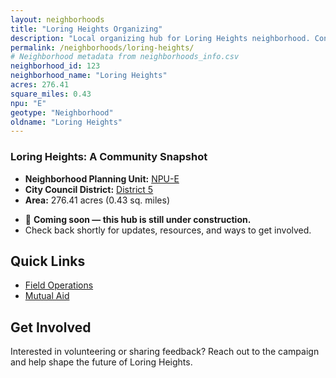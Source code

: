 ```yaml
---
layout: neighborhoods
title: "Loring Heights Organizing"
description: "Local organizing hub for Loring Heights neighborhood. Connect with field operations, mutual aid, and community organizing efforts."
permalink: /neighborhoods/loring-heights/
# Neighborhood metadata from neighborhoods_info.csv
neighborhood_id: 123
neighborhood_name: "Loring Heights"
acres: 276.41
square_miles: 0.43
npu: "E"
geotype: "Neighborhood"
oldname: "Loring Heights"
---
```


### **Loring Heights: A Community Snapshot**

  * **Neighborhood Planning Unit:** [NPU-E](https://www.atlantaga.gov/government/departments/city-planning/neighborhood-planning-units/neighborhood-and-npu-contacts)
  * **City Council District:** [District 5](https://citycouncil.atlantaga.gov/council-members/antonio-lewis)
  * **Area:** 276.41 acres (0.43 sq. miles)

- 🚧 **Coming soon — this hub is still under construction.**
- Check back shortly for updates, resources, and ways to get involved.

## Quick Links

- [Field Operations](./field-ops/)
- [Mutual Aid](./mutual-aid/)

## Get Involved

Interested in volunteering or sharing feedback? Reach out to the campaign and help shape the future of Loring Heights.
